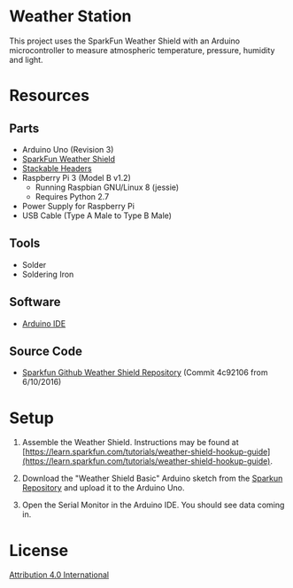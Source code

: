 # Weather Station

This project uses the SparkFun Weather Shield with an Arduino microcontroller to measure
atmospheric temperature, pressure, humidity and light.

# Resources

## Parts

 - Arduino Uno (Revision 3)
 - [SparkFun Weather Shield](https://www.sparkfun.com/products/12081)
 - [Stackable Headers](https://www.sparkfun.com/products/11417)
 - Raspberry Pi 3 (Model B v1.2)
   - Running Raspbian GNU/Linux 8 (jessie)
   - Requires Python 2.7
 - Power Supply for Raspberry Pi
 - USB Cable (Type A Male to Type B Male)

## Tools

 - Solder
 - Soldering Iron 

## Software

 - [Arduino IDE](https://www.arduino.cc/en/Main/Software)

## Source Code

 - [Sparkfun Github Weather Shield Repository](https://github.com/sparkfun/Weather_Shield) (Commit 4c92106 from 6/10/2016)

# Setup

1) Assemble the Weather Shield. Instructions may be found at
[https://learn.sparkfun.com/tutorials/weather-shield-hookup-guide](https://learn.sparkfun.com/tutorials/weather-shield-hookup-guide).

2) Download the "Weather Shield Basic" Arduino sketch from the
[Sparkun Repository](https://github.com/sparkfun/Weather_Shield/tree/master/firmware/Weather_Shield_Basic)
and upload it to the Arduino Uno.

3) Open the Serial Monitor in the Arduino IDE. You should see data coming in.

# License

[Attribution 4.0 International](https://creativecommons.org/licenses/by/4.0/)
